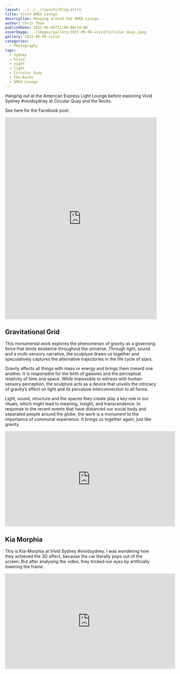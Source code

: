 ```yaml
---
layout: ../../../layouts/blog.astro
title: Vivid AMEX Lounge
description: Hanging around the AMEX Lounge
author: Chris Tham
publishDate: 2022-06-06T21:00:00+10:00
coverImage: ../images/gallery/2022-06-06-vivid/Circular Quay.jpeg
gallery: 2022-06-06-vivid
categories:
  - Photography
tags:
  - Sydney
  - Vivid
  - night
  - light
  - Circular Quay
  - The Rocks
  - AMEX Lounge
---
```


Hanging out at the American Express Light Lounge before exploring Vivid Sydney #vividsydney at Circular Quay and the Rocks.

See here for the Facebook post:

<iframe src="https://www.facebook.com/plugins/post.php?href=https%3A%2F%2Fwww.facebook.com%2Fchris1.tham%2Fposts%2Fpfbid02q2Ck2Uz83eirSQSw6Pp4oUhkhyRve9ChCACFodTKYzCdsUfVe9Q4jy3jsZHoesDDl&show_text=true&width=500" width="500" height="665" style="border:none;overflow:hidden" scrolling="no" frameborder="0" allowfullscreen="true" allow="autoplay; clipboard-write; encrypted-media; picture-in-picture; web-share"></iframe>

## Gravitational Grid

This monumental work explores the phenomenon of gravity as a governing force that binds existence throughout the universe. Through light, sound and a multi-sensory narrative, the sculpture draws us together and speculatively captures the alternative trajectories in the life cycle of stars.

Gravity affects all things with mass or energy and brings them toward one another. It is responsible for the birth of galaxies and the perceptual relativity of time and space. While impossible to witness with human sensory perception, the sculpture acts as a device that unveils the intricacy of gravity’s effect on light and its pervasive interconnection to all forms.

Light, sound, structure and the spaces they create play a key role in our rituals, which might lead to meaning, insight, and transcendence. In response to the recent events that have distanced our social body and separated people around the globe, the work is a monument to the importance of communal experience. It brings us together again, just like gravity.

<iframe src="https://www.facebook.com/plugins/video.php?height=314&href=https%3A%2F%2Fwww.facebook.com%2Fchris1.tham%2Fvideos%2F596469084974891%2F&show_text=false&width=560&t=0" width="560" height="314" style="border:none;overflow:hidden" scrolling="no" frameborder="0" allowfullscreen="true" allow="autoplay; clipboard-write; encrypted-media; picture-in-picture; web-share" allowFullScreen="true"></iframe>

## Kia Morphia

This is Kia-Morphia at Vivid Sydney #vividsydney. I was wondering how they achieved the 3D effect, because the car literally pops out of the screen. But after analysing the video, they tricked our eyes by artificially lowering the frame.

<iframe src="https://www.facebook.com/plugins/video.php?height=314&href=https%3A%2F%2Fwww.facebook.com%2Fchris1.tham%2Fvideos%2F728796661796073%2F&show_text=false&width=560&t=0" width="560" height="314" style="border:none;overflow:hidden" scrolling="no" frameborder="0" allowfullscreen="true" allow="autoplay; clipboard-write; encrypted-media; picture-in-picture; web-share" allowFullScreen="true"></iframe>
